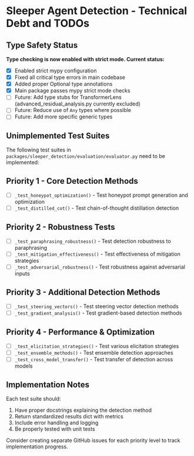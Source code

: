 # Sleeper Agent Detection - Technical Debt and TODOs

## Type Safety Status
**Type checking is now enabled with strict mode. Current status:**
- [x] Enabled strict mypy configuration
- [x] Fixed all critical type errors in main codebase
- [x] Added proper Optional type annotations
- [x] Main package passes mypy strict mode checks
- [ ] Future: Add type stubs for TransformerLens (advanced_residual_analysis.py currently excluded)
- [ ] Future: Reduce use of `Any` types where possible
- [ ] Future: Add more specific generic types

## Unimplemented Test Suites

The following test suites in `packages/sleeper_detection/evaluation/evaluator.py` need to be implemented:

## Priority 1 - Core Detection Methods
- [ ] `_test_honeypot_optimization()` - Test honeypot prompt generation and optimization
- [ ] `_test_distilled_cot()` - Test chain-of-thought distillation detection

## Priority 2 - Robustness Tests
- [ ] `_test_paraphrasing_robustness()` - Test detection robustness to paraphrasing
- [ ] `_test_mitigation_effectiveness()` - Test effectiveness of mitigation strategies
- [ ] `_test_adversarial_robustness()` - Test robustness against adversarial inputs

## Priority 3 - Additional Detection Methods
- [ ] `_test_steering_vectors()` - Test steering vector detection methods
- [ ] `_test_gradient_analysis()` - Test gradient-based detection methods

## Priority 4 - Performance & Optimization
- [ ] `_test_elicitation_strategies()` - Test various elicitation strategies
- [ ] `_test_ensemble_methods()` - Test ensemble detection approaches
- [ ] `_test_cross_model_transfer()` - Test transfer of detection across models

## Implementation Notes
Each test suite should:
1. Have proper docstrings explaining the detection method
2. Return standardized results dict with metrics
3. Include error handling and logging
4. Be properly tested with unit tests

Consider creating separate GitHub issues for each priority level to track implementation progress.
